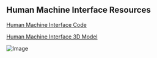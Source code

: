 ## Human Machine Interface Resources

[Human Machine Interface Code](https://github.com/user-attachments/files/20049322/Showcase_HMI_Code.zip)

[Human Machine Interface 3D Model](https://github.com/user-attachments/files/20049321/HMI_3D_Model.zip)

![Image](https://github.com/user-attachments/assets/13d4e215-94fb-4572-b5ed-5cd721bdd76e)
